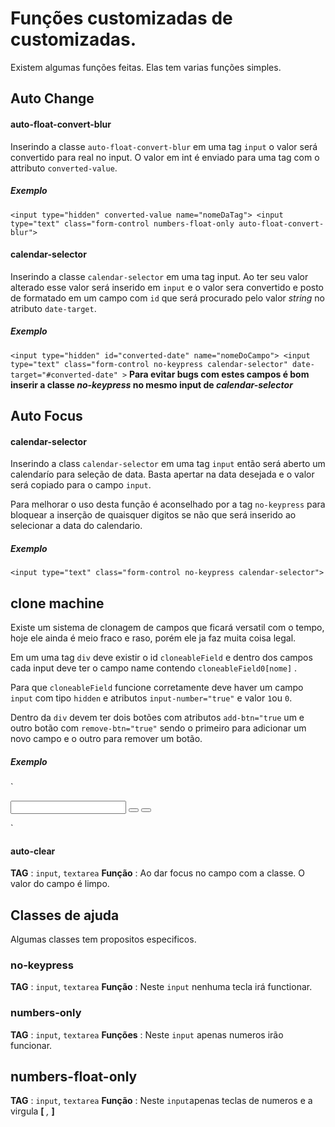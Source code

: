 # Funções customizadas de customizadas.

Existem algumas funções feitas. Elas tem varias funções simples.

## Auto Change 

#### auto-float-convert-blur

Inserindo a classe `auto-float-convert-blur` em uma tag `input` o valor será convertido para real no input.
O valor em int é enviado para uma tag com o attributo `converted-value`.

##### Exemplo
`<input type="hidden" converted-value name="nomeDaTag">
 <input type="text" class="form-control numbers-float-only auto-float-convert-blur">`

#### calendar-selector

Inserindo a classe `calendar-selector` em uma tag input. Ao ter seu valor alterado esse valor será inserido em `input` e o valor sera convertido e posto de formatado em um campo com `id` que será procurado pelo valor _string_ no atributo `date-target`.

##### Exemplo
`<input type="hidden" id="converted-date" name="nomeDoCampo">
 <input type="text" class="form-control no-keypress calendar-selector" date-target="#converted-date" >`
 **Para evitar bugs com estes campos é bom inserir a classe _no-keypress_ no mesmo input de _calendar-selector_**

## Auto Focus

#### calendar-selector

Inserindo a class `calendar-selector` em uma tag `input` então será aberto um calendarío para seleção de data. Basta apertar na data desejada e o valor será copiado para o campo `input`.

Para melhorar o uso desta função é aconselhado por a tag `no-keypress` para bloquear a inserção de quaisquer digitos se não que será inserido ao selecionar a data do calendario.

##### Exemplo
`<input type="text" class="form-control no-keypress calendar-selector">`

## clone machine

Existe um sistema de clonagem de campos que ficará versatil com o tempo, hoje ele ainda é meio fraco e raso, porém ele ja faz muita coisa legal.

Em um uma tag `div` deve existir o id `cloneableField` e dentro dos campos cada input deve ter o campo name contendo `cloneableField0[nome]` .

Para que `cloneableField` funcione corretamente deve haver um campo `input` com tipo `hidden` e atributos `input-number="true"` e valor `1`ou `0`.

Dentro da `div` devem ter dois botões com atributos `add-btn="true` um e outro botão com `remove-btn="true"` sendo o primeiro para adicionar um novo campo e o outro para remover um botão.

##### Exemplo

`<div class="input-group my-1 w-100" id="cloneableField">
    <input type="hidden" input-number='true' value="1">
    <input name="cloneableField0[nomedocampo]">
    <button type="submit" class="btn btn-success" add-btn="true">
        <span class="fas fa-fw fa-plus" add-btn="true"></span>
    </button>
    <button type="submit" class="btn mx-1 btn-danger" remove-btn="true">
        <i class="fas fa-fw fa-times" remove-btn="true"></i>
    </button>
</div>`

#### auto-clear
**TAG** : `input`, `textarea`
**Função** : Ao dar focus no campo com a classe. O valor do campo é limpo.

## Classes de ajuda

Algumas classes tem propositos especificos.

### no-keypress
**TAG** : `input`, `textarea`
**Função** : Neste `input` nenhuma tecla irá functionar.

### numbers-only
**TAG** : `input`, `textarea`
**Funções** : Neste `input` apenas numeros irão funcionar.

## numbers-float-only
**TAG** : `input`, `textarea`
**Função** : Neste `input`apenas teclas de numeros e a virgula **[** *,* **]**